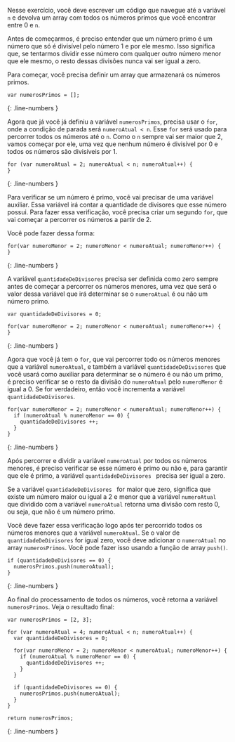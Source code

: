 Nesse exercício, você deve escrever um código que navegue até a variável `n` e devolva um array com todos os números primos que você encontrar entre 0 e `n`.

Antes de começarmos, é preciso entender que um número primo é um número que só é divisível pelo número 1 e por ele mesmo. Isso significa que, se tentarmos dividir esse número com qualquer outro número menor que ele mesmo, o resto dessas divisões nunca vai ser igual a zero.

Para começar, você precisa definir um array que armazenará os números primos.

```language-javascript
var numerosPrimos = [];
```
{: .line-numbers }

Agora que já você já definiu a variável `numerosPrimos`, precisa usar o `for`, onde a condição de parada será `numeroAtual < n`. Esse `for` será usado para percorrer todos os números até o `n`. Como o `n` sempre vai ser maior que 2, vamos começar por ele, uma vez que nenhum número é divisível por 0 e todos os números são divisíveis por 1.

```language-javascript
for (var numeroAtual = 2; numeroAtual < n; numeroAtual++) {
}
```
{: .line-numbers }

Para verificar se um número é primo, você vai precisar de uma variável auxiliar. Essa variável irá contar a quantidade de divisores que esse número possui. Para fazer essa verificação, você precisa criar um segundo `for`, que vai começar a percorrer os números a partir de 2.

Você pode fazer dessa forma:

```language-javascript
for(var numeroMenor = 2; numeroMenor < numeroAtual; numeroMenor++) {
}
```
{: .line-numbers }

A variável `quantidadeDeDivisores` precisa ser definida como zero sempre antes de começar a percorrer os números menores, uma vez que será o valor dessa variável que irá determinar se o `numeroAtual` é ou não um número primo.

```language-javascript
var quantidadeDeDivisores = 0;

for(var numeroMenor = 2; numeroMenor < numeroAtual; numeroMenor++) {
}
```
{: .line-numbers }

Agora que você já tem o `for`, que vai percorrer todo os números menores que a variável `numeroAtual`, e também a variável `quantidadeDeDivisores` que você usará como auxiliar para determinar se o número é ou não um primo, é preciso verificar se o resto da divisão do `numeroAtual` pelo `numeroMenor` é igual a 0. Se for verdadeiro, então você incrementa a variável `quantidadeDeDivisores`.

```language-javascript
for(var numeroMenor = 2; numeroMenor < numeroAtual; numeroMenor++) {
  if (numeroAtual % numeroMenor == 0) {
    quantidadeDeDivisores ++;
  }
}
```
{: .line-numbers }

Após percorrer e dividir a variável `numeroAtual` por todos os números menores, é preciso verificar se esse número é primo ou não e, para garantir que ele é primo, a variável `quantidadeDeDivisores ` precisa ser igual a zero.

Se a variável `quantidadeDeDivisores ` for maior que zero, significa que existe um número maior ou igual a 2 e menor que a variável `numeroAtual` que dividido com a variável `numeroAtual` retorna uma divisão com resto 0, ou seja, que não é um número primo.

Você deve fazer essa verificação logo após ter percorrido todos os números menores que a variável `numeroAtual`. Se o valor de `quantidadeDeDivisores` for igual zero, você deve adicionar o `numeroAtual` no array `numerosPrimos`. Você pode fazer isso usando a função de array `push()`.

```language-javascript
if (quantidadeDeDivisores == 0) {
  numerosPrimos.push(numeroAtual);
}
```
{: .line-numbers }

Ao final do processamento de todos os números, você retorna a variável `numerosPrimos`. Veja o resultado final:

```language-javascript
var numerosPrimos = [2, 3];

for (var numeroAtual = 4; numeroAtual < n; numeroAtual++) {
  var quantidadeDeDivisores = 0;

  for(var numeroMenor = 2; numeroMenor < numeroAtual; numeroMenor++) {
    if (numeroAtual % numeroMenor == 0) {
      quantidadeDeDivisores ++;
    }
  }

  if (quantidadeDeDivisores == 0) {
    numerosPrimos.push(numeroAtual);
  }
}

return numerosPrimos;
```
{: .line-numbers }
